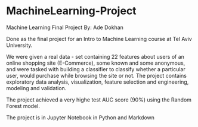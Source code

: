 # MachineLearning-Project
Machine Learning Final Project
By: Ade Dokhan

Done as the final project for an Intro to Machine Learning course at Tel Aviv University.

We were given a real data - set containing 22 features about users of an online shopping site (E-Commerce), some known and some anonymous, and were tasked with building a classifier to classify whether a particular user, would purchase while browsing the site or not. The project contains exploratory data analysis, visualization, feature selection and engineering, modeling and validation.

The project achieved a very highe test AUC score (90%) using the Random Forest model.

The project is in Jupyter Notebook in Python and Markdown
